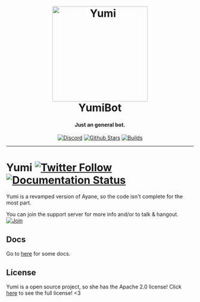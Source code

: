 <h1 align="center">
    <a href="https://discord.gg/T2pyUvf"><img src="https://cdn.discordapp.com/avatars/317145148901556234/8fc5eb2576e1632b38a0115c4e133fab.png?size=2048" width="256px" alt="Yumi"></a>
  <br>
    YumiBot
  <br>
 </h1>
<h4 align="center">Just an general bot.</h4>
  <p align="center">
      <a href="https://discord.gg/TTAUGvZ" target="_blank"><img src="https://discordapp.com/api/guilds/332957805432799243/embed.png" alt="Discord"></a>
    <a href="https://github.com/FlareBot/FlareBot/blob/master" target="_blank"><img src="https://img.shields.io/github/stars/AnAuguseh/YumiBot.svg?style=flat-square" alt="Github Stars"></a>
    <a href="https://github.com/FlareBot/FlareBot/issues" target="_blank"><img src="https://img.shields.io/badge/Builds-undefined-b76e79.svg?style=flat-square" alt="Builds"></a>
  </p>
  
-------------------

# Yumi [![Twitter Follow](https://img.shields.io/twitter/follow/AyaneDiscord.svg?style=social&label=Follow)](https://twitter.com/AyaneDiscord) [![Documentation Status](https://readthedocs.org/projects/yumibot/badge/?version=latest)](http://yumibot.readthedocs.io/en/latest/?badge=latest)
Yumi is a revamped version of Ayane, so the code isn't complete for the most part.

You can join the support server for more info and/or to talk & hangout.
[![Join](https://discordapp.com/api/guilds/332957805432799243/embed.png?style=banner2)](https://discord.gg/T2pyUvf)

## Docs
Go to [here](https://github.com/YumiBot/Yumi/wiki) for some docs.

## License
Yumi is a open source project, so she has the Apache 2.0 license!
Click [here](https://github.com/YumiBot/Yumi/blob/master/LICENSE) to see the full license! <3
